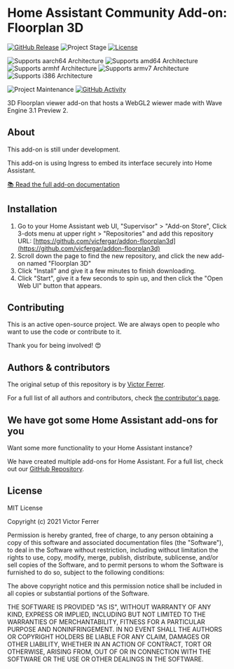 # Home Assistant Community Add-on: Floorplan 3D

[![GitHub Release][releases-shield]][releases]
![Project Stage][project-stage-shield]
[![License][license-shield]](LICENSE)

![Supports aarch64 Architecture][aarch64-shield]
![Supports amd64 Architecture][amd64-shield]
![Supports armhf Architecture][armhf-shield]
![Supports armv7 Architecture][armv7-shield]
![Supports i386 Architecture][i386-shield]

![Project Maintenance][maintenance-shield]
[![GitHub Activity][commits-shield]][commits]

3D Floorplan viewer add-on that hosts a WebGL2 wiewer made with Wave Engine 3.1 Preview 2.

## About

This add-on is still under development.

This add-on is using Ingress to embed its interface securely into Home Assistant.

[:books: Read the full add-on documentation][docs]

## Installation

1. Go to your Home Assistant web UI, "Supervisor" > "Add-on Store", Click 3-dots menu at upper right > "Repositories" and add this repository URL: [https://github.com/vicfergar/addon-floorplan3d](https://github.com/vicfergar/addon-floorplan3d)
1. Scroll down the page to find the new repository, and click the new add-on named "Floorplan 3D"
1. Click "Install" and give it a few minutes to finish downloading.
1. Click "Start", give it a few seconds to spin up, and then click the "Open Web UI" button that appears.

## Contributing

This is an active open-source project. We are always open to people who want to
use the code or contribute to it.

Thank you for being involved! :heart_eyes:

## Authors & contributors

The original setup of this repository is by [Victor Ferrer][vicfergar].

For a full list of all authors and contributors,
check [the contributor's page][contributors].

## We have got some Home Assistant add-ons for you

Want some more functionality to your Home Assistant instance?

We have created multiple add-ons for Home Assistant. For a full list, check out
our [GitHub Repository][repository].

## License

MIT License

Copyright (c) 2021 Victor Ferrer

Permission is hereby granted, free of charge, to any person obtaining a copy
of this software and associated documentation files (the "Software"), to deal
in the Software without restriction, including without limitation the rights
to use, copy, modify, merge, publish, distribute, sublicense, and/or sell
copies of the Software, and to permit persons to whom the Software is
furnished to do so, subject to the following conditions:

The above copyright notice and this permission notice shall be included in all
copies or substantial portions of the Software.

THE SOFTWARE IS PROVIDED "AS IS", WITHOUT WARRANTY OF ANY KIND, EXPRESS OR
IMPLIED, INCLUDING BUT NOT LIMITED TO THE WARRANTIES OF MERCHANTABILITY,
FITNESS FOR A PARTICULAR PURPOSE AND NONINFRINGEMENT. IN NO EVENT SHALL THE
AUTHORS OR COPYRIGHT HOLDERS BE LIABLE FOR ANY CLAIM, DAMAGES OR OTHER
LIABILITY, WHETHER IN AN ACTION OF CONTRACT, TORT OR OTHERWISE, ARISING FROM,
OUT OF OR IN CONNECTION WITH THE SOFTWARE OR THE USE OR OTHER DEALINGS IN THE
SOFTWARE.

[aarch64-shield]: https://img.shields.io/badge/aarch64-yes-green.svg
[amd64-shield]: https://img.shields.io/badge/amd64-yes-green.svg
[armhf-shield]: https://img.shields.io/badge/armhf-yes-green.svg
[armv7-shield]: https://img.shields.io/badge/armv7-yes-green.svg
[commits-shield]: https://img.shields.io/github/commit-activity/y/vicfergar/addon-floorplan3d.svg
[commits]: https://github.com/vicfergar/addon-floorplan3d/commits/master
[contributors]: https://github.com/vicfergar/addon-floorplan3d/graphs/contributors
[docs]: https://github.com/vicfergar/addon-floorplan3d/blob/master/wave-sample/DOCS.md
[vicfergar]: https://github.com/vicfergar
[gitlabci-shield]: https://gitlab.com/vicfergar/addon-floorplan3d/badges/master/pipeline.svg
[gitlabci]: https://gitlab.com/vicfergar/addon-floorplan3d/pipelines
[i386-shield]: https://img.shields.io/badge/i386-yes-green.svg
[issue]: https://github.com/vicfergar/addon-floorplan3d/issues
[license-shield]: https://img.shields.io/github/license/vicfergar/addon-floorplan3d.svg
[maintenance-shield]: https://img.shields.io/maintenance/yes/2021.svg
[project-stage-shield]: https://img.shields.io/badge/project%20stage-production%20ready-brightgreen.svg
[reddit]: https://reddit.com/r/homeassistant
[releases-shield]: https://img.shields.io/github/release/vicfergar/addon-floorplan3d.svg
[releases]: https://github.com/vicfergar/addon-floorplan3d/releases
[repository]: https://github.com/hassio-addons/repository
